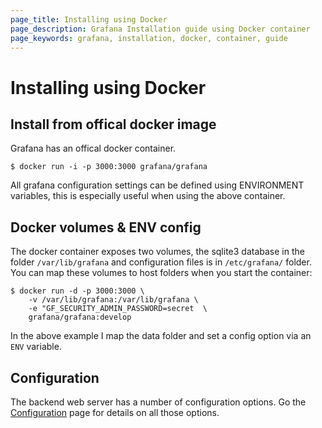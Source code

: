```yaml
---
page_title: Installing using Docker
page_description: Grafana Installation guide using Docker container
page_keywords: grafana, installation, docker, container, guide
---
```


# Installing using Docker

## Install from offical docker image

Grafana has an offical docker container.

    $ docker run -i -p 3000:3000 grafana/grafana

All grafana configuration settings can be defined using ENVIRONMENT variables, this is especially useful when using the
above container.

## Docker volumes & ENV config

The docker container exposes two volumes, the sqlite3 database in the folder `/var/lib/grafana` and
configuration files is in `/etc/grafana/` folder. You can map these volumes to host folders when you start the container:

    $ docker run -d -p 3000:3000 \
        -v /var/lib/grafana:/var/lib/grafana \
        -e "GF_SECURITY_ADMIN_PASSWORD=secret  \
        grafana/grafana:develop

In the above example I map the data folder and set a config option via an `ENV` variable.

## Configuration

The backend web server has a number of configuration options. Go the [Configuration](configuration) page for details
on all those options.

